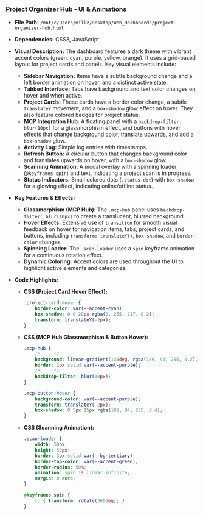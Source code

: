 
### Project Organizer Hub - UI & Animations

*   **File Path:** `/mnt/c/Users/millz/Desktop/Web_Dashboards/project-organizer-hub.html`
*   **Dependencies:** CSS3, JavaScript
*   **Visual Description:** The dashboard features a dark theme with vibrant accent colors (green, cyan, purple, yellow, orange). It uses a grid-based layout for project cards and panels. Key visual elements include:
    *   **Sidebar Navigation:** Items have a subtle background change and a left border animation on hover, and a distinct active state.
    *   **Tabbed Interface:** Tabs have background and text color changes on hover and when active.
    *   **Project Cards:** These cards have a border color change, a subtle `translateY` movement, and a `box-shadow` glow effect on hover. They also feature colored badges for project status.
    *   **MCP Integration Hub:** A floating panel with a `backdrop-filter: blur(10px)` for a glassmorphism effect, and buttons with hover effects that change background color, translate upwards, and add a `box-shadow` glow.
    *   **Activity Log:** Simple log entries with timestamps.
    *   **Refresh Button:** A circular button that changes background color and translates upwards on hover, with a `box-shadow` glow.
    *   **Scanning Animation:** A modal overlay with a spinning loader (`@keyframes spin`) and text, indicating a project scan is in progress.
    *   **Status Indicators:** Small colored dots (`.status-dot`) with `box-shadow` for a glowing effect, indicating online/offline status.
*   **Key Features & Effects:**
    *   **Glassmorphism (MCP Hub):** The `.mcp-hub` panel uses `backdrop-filter: blur(10px)` to create a translucent, blurred background.
    *   **Hover Effects:** Extensive use of `transition` for smooth visual feedback on hover for navigation items, tabs, project cards, and buttons, including `transform: translateY()`, `box-shadow`, and `border-color` changes.
    *   **Spinning Loader:** The `.scan-loader` uses a `spin` keyframe animation for a continuous rotation effect.
    *   **Dynamic Coloring:** Accent colors are used throughout the UI to highlight active elements and categories.
*   **Code Highlights:**

    *   **CSS (Project Card Hover Effect):**
        ```css
        .project-card:hover {
            border-color: var(--accent-cyan);
            box-shadow: 0 0 20px rgba(0, 255, 217, 0.2);
            transform: translateY(-2px);
        }
        ```

    *   **CSS (MCP Hub Glassmorphism & Button Hover):**
        ```css
        .mcp-hub {
            /* ... */
            background: linear-gradient(135deg, rgba(189, 94, 255, 0.2), rgba(189, 94, 255, 0.1));
            border: 2px solid var(--accent-purple);
            /* ... */
            backdrop-filter: blur(10px);
        }

        .mcp-button:hover {
            background-color: var(--accent-purple);
            transform: translateY(-2px);
            box-shadow: 0 5px 15px rgba(189, 94, 255, 0.4);
        }
        ```

    *   **CSS (Scanning Animation):**
        ```css
        .scan-loader {
            width: 50px;
            height: 50px;
            border: 3px solid var(--bg-tertiary);
            border-top-color: var(--accent-green);
            border-radius: 50%;
            animation: spin 1s linear infinite;
            margin: 0 auto;
        }

        @keyframes spin {
            to { transform: rotate(360deg); }
        }
        ```
